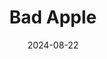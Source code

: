 ---
title: Bad Apple
caption: A piece made as part of the "100 day challenge" with Affinity 2. Inspired by "Bad Aplle" which impressed me in my younger years.
img: $assets/gallery/BadApple.png
date: 2024-08-22
showcase: true
color: "#000000"
---